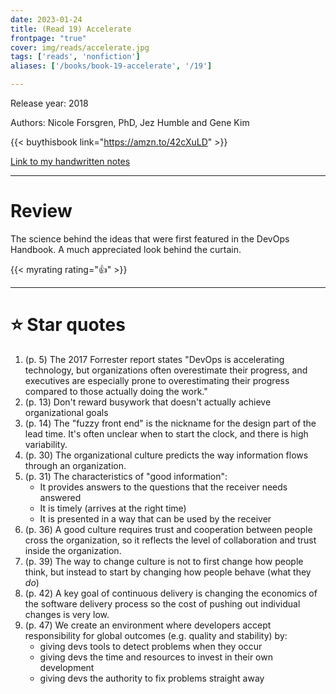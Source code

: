 ```yaml
---
date: 2023-01-24
title: (Read 19) Accelerate
frontpage: "true"
cover: img/reads/accelerate.jpg
tags: ['reads', 'nonfiction']
aliases: ['/books/book-19-accelerate', '/19']

---
```


Release year: 2018

Authors: Nicole Forsgren, PhD, Jez Humble and Gene Kim

{{< buythisbook link="https://amzn.to/42cXuLD" >}}

[Link to my handwritten notes](https://drive.google.com/file/d/1uHePpvbqRigsCt5kffJ1RGh6rXGVvn91/view?usp=drive_link)

---

# Review

 The science behind the ideas that were first featured in the DevOps
 Handbook. A much appreciated look behind the curtain.

{{< myrating rating="👍" >}}

---

# :star: Star quotes
1. (p. 5) The 2017 Forrester report states "DevOps is accelerating
   technology, but organizations often overestimate their progress, and
   executives are especially prone to overestimating their progress
   compared to those actually doing the work."
1. (p. 13) Don't reward busywork that doesn't actually achieve
   organizational goals
1. (p. 14) The "fuzzy front end" is the nickname for the design part of
   the lead time. It's often unclear when to start the clock, and there
   is high variability.
1. (p. 30) The organizational culture predicts the way information flows
   through an organization.
1. (p. 31) The characteristics of "good information":
    - It provides answers to the questions that the receiver needs
      answered
    - It is timely (arrives at the right time)
    - It is presented in a way that can be used by the receiver
1. (p. 36) A good culture requires trust and cooperation between people
   cross the organization, so it reflects the level of collaboration and
   trust inside the organization.
1. (p. 39) The way to change culture is not to first change how people
   think, but instead to start by changing how people behave (what they
   *do*)
1. (p. 42) A key goal of continuous delivery is changing the economics
   of the software delivery process so the cost of pushing out
   individual changes is very low.
1. (p. 47) We create an environment where developers accept
   responsibility for global outcomes (e.g. quality and stability) by:
    - giving devs tools to detect problems when they occur
    - giving devs the time and resources to invest in their own
      development
    - giving devs the authority to fix problems straight away
